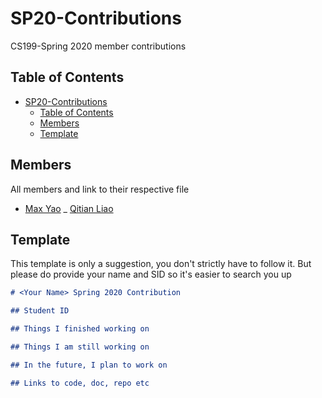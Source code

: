 # SP20-Contributions

CS199-Spring 2020 member contributions

## Table of Contents

- [SP20-Contributions](#sp20-contributions)
  - [Table of Contents](#table-of-contents)
  - [Members](#members)
  - [Template](#template)

## Members

All members and link to their respective file

- [Max Yao](docs/max_yao.md)
_ [Qitian Liao](docs/Qitian_Liao.md)
## Template

This template is only a suggestion, you don't strictly have to follow it. But please do provide your name and SID so it's easier to search you up

```markdown
# <Your Name> Spring 2020 Contribution

## Student ID

## Things I finished working on

## Things I am still working on

## In the future, I plan to work on

## Links to code, doc, repo etc

```
